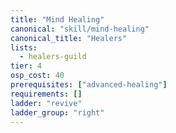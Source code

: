 ```yaml
---
title: "Mind Healing"
canonical: "skill/mind-healing"
canonical_title: "Healers"
lists:
  - healers-guild
tier: 4
osp_cost: 40
prerequisites: ["advanced-healing"]
requirements: []
ladder: "revive"
ladder_group: "right"
---
```

